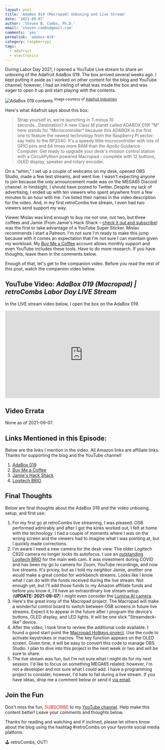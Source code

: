 ```yaml
---
layout: post
title: 'AdaBox 019 (Macropad) Unboxing and Live Stream'
date: '2021-09-07'
author: 'Steven B. Combs, Ph.D.'
email: 'steven.combs@gmail.com'
comments: 'yes'
permalink: 'adabox-019'
category: raspberrypi
tags:
  - adafruit
  - electronics
---
```


During Labor Day 2021, I opened a YouTube Live stream to share an unboxing of the Adafruit AdaBox 019. The box arrived several weeks ago. I kept putting it aside as I worked on other content for the blog and YouTube channel; however, I had an inkling of what was inside the box and was eager to open it up and start playing with the contents.

![AdaBox 019 contents](https://cdn-learn.adafruit.com/assets/assets/000/103/449/large1024/circuitpython_Adabox_19_kit_ORIG_2021_07_2k.jpg)
<sup>Image courtesy of [Adafruit Industries](https://learn.adafruit.com/adabox019/unboxing-adabox-019)</sup>

Here's what Adafruit says about this box:

> Strap yourself in, we're launching in T-minus 10 seconds...Destination? A new Class M planet called ADABOX 019! "M" here stands for "Microcontroller" because this ADABOX is the first one to feature the newest technology from the Raspberry Pi sector: say hello to the RP2040. It's a speedy little microcontroller with lots of GPIO pins and 64 times more RAM than the Apollo Guidance Computer. Get ready to upgrade your desk's mission control station with a CircuitPython powered Macropad - complete with 12 buttons, OLED display, speaker and rotary encoder.

On a "whim," I set up a couple of webcams on my desk, opened OBS Studio, made a few test streams, and went live. I wasn't expecting anyone to join because the only announcement made was on the MEGA65 Discord channel. In hindsight, I should have posted to Twitter. Despite my lack of advertising, I ended up with ten viewers who spent anywhere from a few minutes to an hour with me. I've listed their names in the video description for the video. And, in my first retroCombs live stream, I even had two viewers send support my way.

Viewer Mislav was kind enough to buy me not one, not two, but three coffees and Jamie (From Jamie's Hack Shack – [check it out and subscribe](https://www.youtube.com/channel/UC-otrG2r_FluXkR8lUYWdPg)) was the first to take advantage of a YouTube Super Sticker. Mislav recommends I start a Patreon. I'm not sure I'm ready to make this jump because with it comes an expectation that I'm not sure I can maintain given my workload. My [Buy Me a Coffee](https://www.buymeacoffee.com/retroCombs) account allows monthly support and even YouTube includes these tools. Have to do more research. If you have thoughts, leave them in the comments below.

Enough of that, let's get to the companion video. Before you read the rest of this post, watch the companion video below.

## YouTube Video: _AdaBox 019 (Macropad) \| retroCombs Labor Day LIVE Stream_

In the LIVE stream video below, I open the box on the AdaBox 019.

<div style="position:relative;padding-top:56.25%;"><p><iframe src="https://www.youtube.com/embed/B-1yQXB_8uc" frameborder="0" allowfullscreen="true" mozallowfullscreen="true" webkitallowfullscreen="true" style="position:absolute;top:0;left:0;width:100%;height:100%;"></iframe></p></div>

## Video Errata

None as of 2021-09-07.

## Links Mentioned in this Episode:

Below are the links I mention in the video. All Amazon links are affiliate links. Thanks for supporting the blog and the YouTube channel!

1. [AdaBox 019](https://learn.adafruit.com/adabox019)
2. [Buy Me a Coffee](https://www.buymeacoffee.com/retroCombs)
3. [Jamie's Hack Shack](https://www.youtube.com/channel/UC-otrG2r_FluXkR8lUYWdPg)
4. [Logitech BRIO](https://amzn.to/2X3jZFE)

## Final Thoughts

Below are final thoughts about the AdaBox 019 and the video unboxing, setup, and first use:

1. For my first go at retroCombs live streaming, I was pleased. OSB performed admirably and after I got the kinks worked out, I felt at home with the technology. I had a couple of moments where I was on the wrong screen and the viewers had to imagine what I was pointing at, but I quickly made corrections.
2. I'm aware I need a new camera for the desk view. The older Logitech C920 camera no longer locks its autofocus. I use an [outstanding Logitech BRIO](https://amzn.to/2X3jZFE) for the main web cam. It was investment during COVID and has been my go to camera for Zoom, YouTube recordings, and now live streams. It's pricey, but as I told my neighbor Jamie, another one would make a great combo for workbench streams. Looks like I know what I can do with the funds received during the live stream. Not enough yet, but I'll add those funds to my Amazon affiliate funds and before you know it, I'll have an extraordinary live stream setup. {**UPDATE: 2021-09-07**} I might even consider the [Lumina AI camera](https://getlumina.com/).
3. Here's the great irony of the Macropad project. The Macropad will make a wonderful control board to switch between OSB screens in future live streams. Expect it to appear in the future after I program the device's buttons, OLED display, and LED lights. It will be one slick "Streamdeck-like" device.
4. After the video, I took time to review the additional code available. I found a good start point the [Macropad Hotkeys project](https://learn.adafruit.com/macropad-hotkeys). Use the code to activate keystrokes or macros. The key function appears on the OLED screen. Given time, it will be easy to convert this code to manage OBS Studio. I plan to dive into this project in the next week or two and will be sure to share.
5. The live stream was fun, but I’m not sure what I might do for my next session. I'd like to focus on something MEGA65 related; however, I'm not a developer and not sure what I could add. I have a programming project to consider; however, I'd hate to fail during a live stream. If you have ideas, drop me a comment below or send it [via email](mailto:retrocombs@icloud.com).

## Join the Fun

Don't miss the fun, <font color="red">SUBSCRIBE</font> to my [YouTube channel](https://www.youtube.com/stevencombs). Help make this content better! Leave your comments and thoughts below.

Thanks for reading and watching and if inclined, please let others know about the blog using the hashtag #retroCombs on your favorite social media platform.

🕹️ retroCombs, OUT!